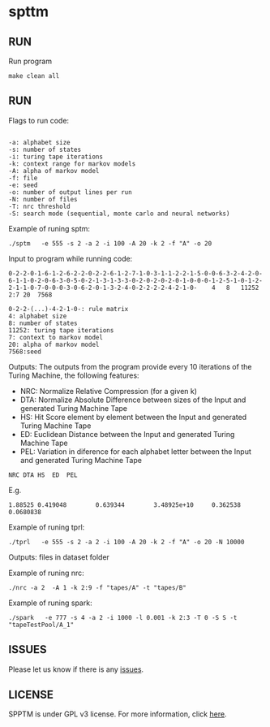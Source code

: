 # spttm

## RUN
Run program
```
make clean all
```

## RUN
Flags to run code:
```

-a: alphabet size
-s: number of states
-i: turing tape iterations 
-k: context range for markov models
-A: alpha of markov model
-f: file
-e: seed
-o: number of output lines per run
-N: number of files
-T: nrc threshold
-S: search mode (sequential, monte carlo and neural networks)
```
  
Example of runing sptm:
```
./sptm   -e 555 -s 2 -a 2 -i 100 -A 20 -k 2 -f "A" -o 20
```

Input to program while running code:
```
0-2-2-0-1-6-1-2-6-2-2-0-2-2-6-1-2-7-1-0-3-1-1-2-2-1-5-0-0-6-3-2-4-2-0-6-1-1-0-2-0-6-3-0-5-0-2-1-3-1-3-3-0-2-0-2-0-2-0-1-0-0-0-1-2-5-1-0-1-2-2-1-1-0-7-0-0-0-3-0-6-2-0-1-3-2-4-0-2-2-2-2-4-2-1-0-	4	8	11252	2:7	20	7568
```

```
0-2-2-(...)-4-2-1-0-: rule matrix
4: alphabet size
8: number of states
11252: turing tape iterations 
7: context to markov model
20: alpha of markov model
7568:seed
```

Outputs:
The outputs from the program provide every 10 iterations of the Turing Machine, the following features:

- NRC: Normalize Relative Compression (for a given k)
- DTA: Normalize Absolute Difference between sizes of the Input and generated Turing Machine Tape
- HS: Hit Score element by element between the Input and generated Turing Machine Tape
- ED: Euclidean Distance between the Input and generated Turing Machine Tape
- PEL: Variation in diference for each alphabet letter between the Input and generated Turing Machine Tape
```
NRC DTA HS  ED  PEL
```
E.g.
```
1.88525 0.419048        0.639344        3.48925e+10     0.362538        0.0680838
```

Example of runing tprl:
```
./tprl   -e 555 -s 2 -a 2 -i 100 -A 20 -k 2 -f "A" -o 20 -N 10000
```

Outputs: files in dataset folder

Example of runing nrc:
```
./nrc -a 2  -A 1 -k 2:9 -f "tapes/A" -t "tapes/B"
```


Example of runing spark:
```
./spark   -e 777 -s 4 -a 2 -i 1000 -l 0.001 -k 2:3 -T 0 -S S -t "tapeTestPool/A_1"
```


## ISSUES
Please let us know if there is any
[issues](https://github.com/jorgeMFS/SPPTM/issues).


## LICENSE
SPPTM is under GPL v3 license. For more information, click
[here](http://www.gnu.org/licenses/gpl-3.0.html).